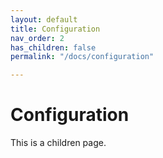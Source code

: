```yaml
---
layout: default
title: Configuration
nav_order: 2
has_children: false
permalink: "/docs/configuration"

---
```

# Configuration

This is a children page.